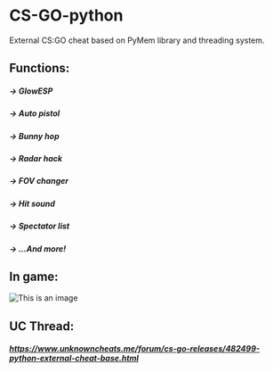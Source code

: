 # CS-GO-python
External CS:GO cheat based on PyMem library and threading system.

## Functions:
##### -> GlowESP
##### -> Auto pistol
##### -> Bunny hop
##### -> Radar hack
##### -> FOV changer
##### -> Hit sound
##### -> Spectator list
##### -> ...And more!

## In game:
![This is an image](https://i.gyazo.com/a14ec5150ac9602ad328e517a53ed7c9.jpg)

## UC Thread:
##### https://www.unknowncheats.me/forum/cs-go-releases/482499-python-external-cheat-base.html
